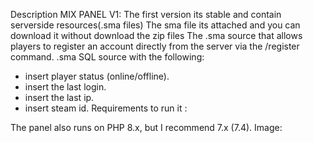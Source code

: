 Description MIX PANEL V1:
The first version its stable and contain serverside resources(.sma files)
The sma file its attached and you can download it without download the zip files
The .sma source that allows players to register an account directly from the server via the /register command.
.sma SQL source with the following:
- insert player status (online/offline).
- insert the last login.
- insert the last ip.
- insert steam id.
Requirements to run it :

The panel also runs on PHP 8.x, but I recommend 7.x (7.4).
Image:


